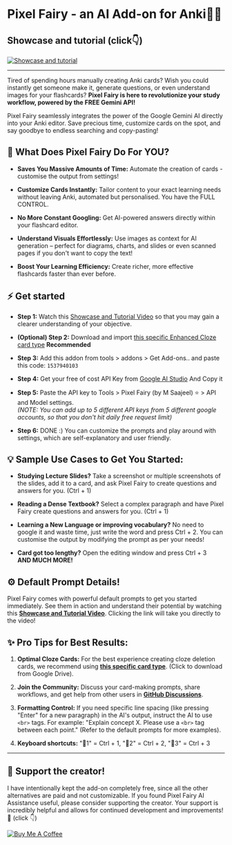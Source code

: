 # Pixel Fairy - an AI Add-on for Anki🧚‍♂️

## Showcase and tutorial (click👇)

[![Showcase and tutorial](https://i.ibb.co/DPFhs6Nz/thumb.jpg)](https://youtu.be/R19qORouQ_4?feature=shared)

---

Tired of spending hours manually creating Anki cards? Wish you could instantly get someone make it, generate questions, or even understand images for your flashcards? **Pixel Fairy is here to revolutionize your study workflow, powered by the FREE Gemini API!**

Pixel Fairy seamlessly integrates the power of the Google Gemini AI directly into your Anki editor. Save precious time, customize cards on the spot, and say goodbye to endless searching and copy-pasting!

## 🤔 What Does Pixel Fairy Do For YOU?

- **Saves You Massive Amounts of Time:** Automate the creation of cards - customise the output from settings!

- **Customize Cards Instantly:** Tailor content to your exact learning needs without leaving Anki, automated but personalised. You have the FULL CONTROL.

- **No More Constant Googling:** Get AI-powered answers directly within your flashcard editor.

- **Understand Visuals Effortlessly:** Use images as context for AI generation – perfect for diagrams, charts, and slides or even scanned pages if you don't want to copy the text!

- **Boost Your Learning Efficiency:** Create richer, more effective flashcards faster than ever before.

## ⚡ Get started

- **Step 1:** Watch this [Showcase and Tutorial Video](https://youtu.be/R19qORouQ_4?feature=shared) so that you may gain a clearer understanding of your objective.

- **(Optional) Step 2:** Download and import [this specific Enhanced Cloze card type](https://drive.google.com/file/d/1pwso7j7rE1mLouopf4Jl57usPOO3gSvX/view?usp=drive_link) **Recommended**

- **Step 3:** Add this addon from tools > addons > Get Add-ons.. and paste this code: `1537940103`

- **Step 4:** Get your free of cost API Key from [Google AI Studio](https://aistudio.google.com/apikey) And Copy it

- **Step 5:** Paste the API key to Tools > Pixel Fairy (by M Saajeel) ⭐ > API and Model settings.  
  *(NOTE: You can add up to 5 different API keys from 5 different google accounts, so that you don't hit daily free request limit)*

- **Step 6:** DONE :) You can customize the prompts and play around with settings, which are self-explanatory and user friendly.

## 💡 Sample Use Cases to Get You Started:

- **Studying Lecture Slides?** Take a screenshot or multiple screenshots of the slides, add it to a card, and ask Pixel Fairy to create questions and answers for you. (Ctrl + 1)

- **Reading a Dense Textbook?** Select a complex paragraph and have Pixel Fairy create questions and answers for you. (Ctrl + 1)

- **Learning a New Language or improving vocabulary?** No need to google it and waste time, just write the word and press Ctrl + 2. You can customise the output by modifying the prompt as per your needs!

- **Card got too lengthy?** Open the editing window and press Ctrl + 3  
  **AND MUCH MORE!**

## ⚙️ Default Prompt Details!

Pixel Fairy comes with powerful default prompts to get you started immediately. See them in action and understand their potential by watching this **[Showcase and Tutorial Video](https://youtu.be/R19qORouQ_4?feature=shared)**. Clicking the link will take you directly to the video!

## ✨ Pro Tips for Best Results:

1. **Optimal Cloze Cards:** For the best experience creating cloze deletion cards, we recommend using **[this specific card type](https://drive.google.com/file/d/1pwso7j7rE1mLouopf4Jl57usPOO3gSvX/view?usp=drive_link)**. (Click to download from Google Drive).

2. **Join the Community:** Discuss your card-making prompts, share workflows, and get help from other users in **[GitHub Discussions](https://github.com/sajee05/PixelFairy_Anki_addon/discussions)**.

3. **Formatting Control:** If you need specific line spacing (like pressing "Enter" for a new paragraph) in the AI's output, instruct the AI to use `<br>` tags. For example: "Explain concept X. Please use a `<br>` tag between each point." (Refer to the default prompts for more examples).

4. **Keyboard shortcuts:** "🤖1" = Ctrl + 1, "🤖2" = Ctrl + 2, "🤖3" = Ctrl + 3

---

## 🎁 Support the creator!

I have intentionally kept the add-on completely free, since all the other alternatives are paid and not customizable. If you found Pixel Fairy AI Assistance useful, please consider supporting the creator. Your support is incredibly helpful and allows for continued development and improvements! 💝 (click 👇)

[![Buy Me A Coffee](https://cdn.buymeacoffee.com/buttons/v2/arial-yellow.png)](https://www.buymeacoffee.com/he7cules)
